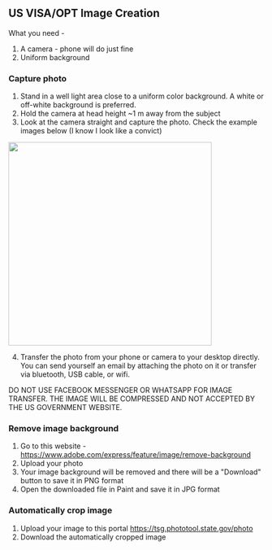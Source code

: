 ## US VISA/OPT Image Creation
What you need - 
1. A camera - phone will do just fine
2. Uniform background

### Capture photo
1. Stand in a well light area close to a uniform color background. A white or off-white background is preferred.
2. Hold the camera at head height ~1 m away from the subject
3. Look at the camera straight and capture the photo. Check the example images below (I know I look like a convict)
<img src="https://github.com/sourav164/passport/assets/25671022/eedb1d94-047b-4e94-ad22-fba7ae2ef063" width="400">

4. Transfer the photo from your phone or camera to your desktop directly. You can send yourself an email by attaching the photo on it or transfer via bluetooth, USB cable, or wifi.

DO NOT USE FACEBOOK MESSENGER OR WHATSAPP FOR IMAGE TRANSFER. THE IMAGE WILL BE COMPRESSED AND NOT ACCEPTED BY THE US GOVERNMENT WEBSITE.

### Remove image background
1. Go to this website - https://www.adobe.com/express/feature/image/remove-background
2. Upload your photo
3. Your image background will be removed and there will be a "Download" button to save it in PNG format
4. Open the downloaded file in Paint and save it in JPG format

### Automatically crop image
1. Upload your image to this portal https://tsg.phototool.state.gov/photo
2. Download the automatically cropped image

